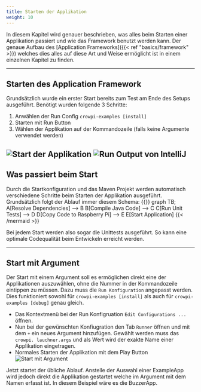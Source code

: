 ```yaml
---
title: Starten der Applikation
weight: 10
---
```

In diesem Kapitel wird genauer beschrieben, was alles beim Starten einer Applikation passiert und wie das Framework benutzt werden kann. 
Der genaue Aufbau des [Application Frameworks]({{< ref "basics/framework" >}}) welches dies alles auf diese Art und Weise ermöglicht ist 
in einem einzelnen Kapitel zu finden. 

---

## Starten des Application Framework
Grundsätzlich wurde ein erster Start bereits zum Test am Ende des Setups ausgeführt. Benötigt wurden folgende 3 Schritte:
1. Anwählen der Run Config `crowpi-examples [install]`
2. Starten mit Run Button
3. Wählen der Applikation auf der Kommandozeile (falls keine Argumente verwendet werden)

![Start der Applikation](/fhnw-crowpi/images/setup/intellij-start-firstapplication.JPG?height=500px)
![Run Output von IntelliJ](/fhnw-crowpi/images/setup/intellij-run-example.JPG?height=500px)
---

## Was passiert beim Start
Durch die Startkonfiguration und das Maven Projekt werden automatisch verschiedene Schritte beim Starten der Applikation ausgeführt. 
Grundsätzlich folgt der Ablauf immer diesem Schema: 
{{<mermaid align="middle">}}
graph TB;
A[Resolve Dependencies] --> B
B[Compile Java Code] --> C
C[Run Unit Tests] --> D
D[Copy Code to Raspberry Pi] --> E
E[Start Application]
{{< /mermaid >}}

Bei jedem Start werden also sogar die Unittests ausgeführt. So kann eine optimale Codequalität beim Entwickeln erreicht werden.

---

## Start mit Argument
Der Start mit einem Argument soll es ermöglichen direkt eine der Applikationen auszuwählen, ohne die Nummer in der Kommandozeile eintippen 
zu müssen. Dazu muss die `Run Konfiguration` angepasst werden. Dies funktioniert sowohl für `crowpi-examples [install]` als auch für 
`crowpi-examples [debug]` genau gleich. 
- Das Kontextmenü bei der Run Konfigruation `Edit Configurations ...` öffnen.
- Nun bei der gewünschten Konfiugration den Tab `Runner` öffnen und mit dem `+` ein neues Argument hinzufügen. Gewählt werden muss das `crowpi.
lauchner.args` und als Wert wird der exakte Name einer Applikation eingetragen.
- Normales Starten der Applikation mit dem Play Button
![Start mit Argument](/fhnw-crowpi/images/basics/intellij-runconfig-args.JPG?height=500px)

Jetzt startet der übliche Ablauf. Anstelle der Auswahl einer ExampleApp wird jedoch direkt die Applikation gestartet welche im Argument 
mit dem Namen erfasst ist. In diesem Beispiel wäre es die BuzzerApp.
